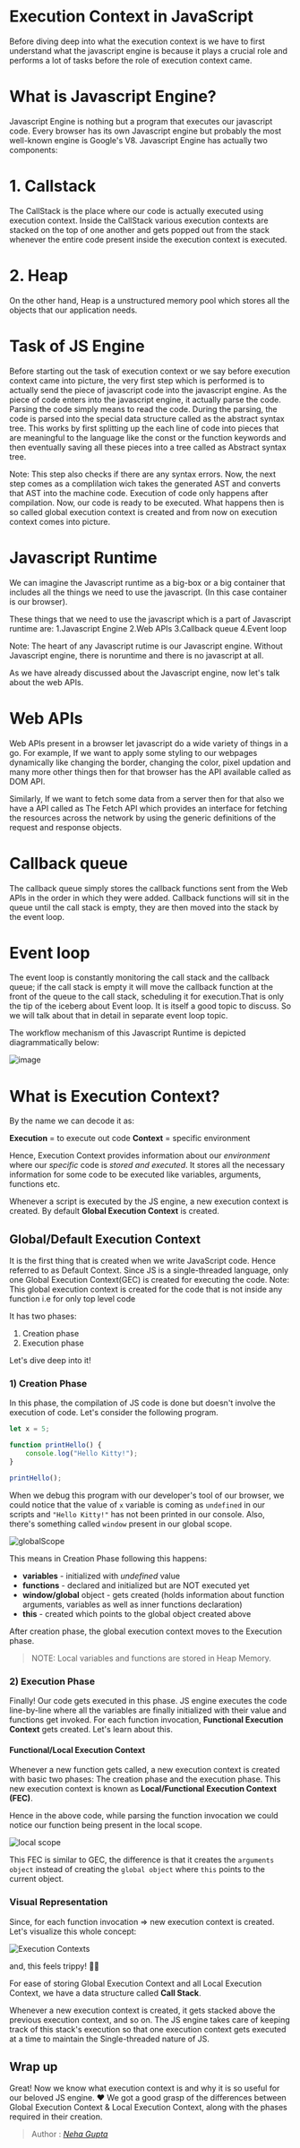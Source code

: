 # Execution Context in JavaScript

Before diving deep into what the execution context is we have to first understand what the javascript engine is because it plays a crucial role and performs a lot of tasks before the role of execution context came.

# What is Javascript Engine?
Javascript Engine is nothing but a program that executes our javascript code. Every browser has its own Javascript engine but probably the most well-known engine is Google's V8.
Javascript Engine has actually two components:
# 1. Callstack
 The CallStack is the place where our code is actually executed using execution context. Inside the CallStack various execution contexts are stacked on the top of one another and gets popped out from the stack whenever the entire code present inside the execution context is executed.
# 2. Heap
On the other hand, Heap is a unstructured memory pool which stores all the objects that our application needs.

# Task of JS Engine
Before starting out the task of execution context or we say before execution context came into picture, the very first step which is performed is to actually send the piece of javascript code into the javascript engine.
As the piece of code enters into the javascript engine, it actually parse the code. Parsing the code simply means to read the code.
During the parsing, the code is  parsed into the special data structure called as the abstract syntax tree. This works by first splitting up the each line of code into pieces that are meaningful to the language like the const or the function keywords and then eventually saving all these pieces into a tree called as Abstract syntax tree.

Note: This step also checks if there are any syntax errors.
Now, the next step comes as a complilation wich takes the generated AST and converts that AST into the machine code. 
Execution of code only happens after compilation.
Now, our code is ready to be executed. What happens then is so called global execution context is created and from now on execution context comes into picture.

# Javascript Runtime

We can imagine the Javascript runtime as a big-box or a big container that includes all the things we need to use the javascript.
(In this case container is our browser).

These things that we need to use the javascript which is a part of Javascript runtime are:
1.Javascript Engine
2.Web APIs
3.Callback queue
4.Event loop

Note: The heart of any Javascript rutime is our Javascript engine. Without Javascript engine, there is noruntime and there is no javascript at all.

As we have already discussed about the Javascript engine, now let's talk about the web APIs.

# Web APIs
Web APIs present in a browser let javascript do a wide variety of things in a go. For example, If we want to apply some styling to our webpages dynamically like changing the border, changing the color, pixel updation and many more other things then for that browser has the API available called as DOM API.

Similarly, If we want to fetch some data from a server then for that also we have a API called as The Fetch API  which provides an interface for fetching the resources across the network by using the generic definitions of the request and response objects.

# Callback queue
The callback queue simply stores the callback functions sent from the Web APIs in the order in which they were added.
Callback functions will sit in the queue until the call stack is empty, they are then moved into the stack by the event loop.

# Event loop
The event loop is constantly monitoring the call stack and the callback queue; if the call stack is empty it will move the callback function at the front of the queue to the call stack, scheduling it for execution.That is only the tip of the iceberg about Event loop. It is itself a good topic to discuss. So we will talk about that in detail in separate event loop topic.

The workflow mechanism of this Javascript Runtime is depicted diagrammatically below:

![image](https://user-images.githubusercontent.com/34187897/134546681-26fb8cdc-79e3-4336-a973-914517a3db8a.png)


# What is Execution Context?

By the name we can decode it as:

**Execution** = to execute out code
**Context** = specific environment

Hence, Execution Context provides information about our *environment* where our *specific* code is *stored and executed*. 
It stores all the necessary information for some code to be executed like variables, arguments, functions etc.

Whenever a script is executed by the JS engine, a new execution context is created. By default **Global Execution Context** is created.

## Global/Default Execution Context

It is the first thing that is created when we write JavaScript code. Hence referred to as Default Context. Since JS is a single-threaded language, only one Global Execution Context(GEC) is created for executing the code.
Note: This global execution context is created for the code that is not inside any function i.e for only top level code

It has two phases:

1) Creation phase
2) Execution phase

Let's dive deep into it!

### 1) Creation Phase

In this phase, the compilation of JS code is done but doesn't involve the execution of code. Let's consider the following program.

```js
let x = 5;

function printHello() {
    console.log("Hello Kitty!");
}

printHello();
```

When we debug this program with our developer's tool of our browser, we could notice that the value of `x` variable is coming as `undefined` in our scripts and `"Hello Kitty!"` has not been printed in our console. Also, there's something called `window` present in our global scope.

![globalScope](https://dev-to-uploads.s3.amazonaws.com/uploads/articles/k31d8k0hzy4jebqouweg.png)

This means in Creation Phase following this happens:

- **variables** - initialized with *undefined* value
- **functions** - declared and initialized but are NOT executed yet
- **window/global** object - gets created (holds information about function arguments, variables as well as inner functions declaration)
- **this** - created which points to the global object created above

After creation phase, the global execution context moves to the Execution phase.

> NOTE: Local variables and functions are stored in Heap Memory.

### 2) Execution Phase
Finally! Our code gets executed in this phase. JS engine executes the code line-by-line where all the variables are finally initialized with their value and functions get invoked. For each function invocation, **Functional Execution Context** gets created. Let's learn about this.

#### Functional/Local Execution Context
Whenever a new function gets called, a new execution context is created with basic two phases: The creation phase and the execution phase. This new execution context is known as **Local/Functional Execution Context (FEC)**.

Hence in the above code, while parsing the function invocation we could notice our function being present in the local scope.

![local scope](https://dev-to-uploads.s3.amazonaws.com/uploads/articles/uu4uk62h9onqefgcrbt2.png)

This FEC is similar to GEC, the difference is that it creates the `arguments object` instead of creating the `global object` where `this` points to the current object.

### Visual Representation

Since, for each function invocation => new execution context is created. Let's visualize this whole concept:

![Execution Contexts](https://dev-to-uploads.s3.amazonaws.com/uploads/articles/zxg6so03vbl4c38ppr7b.jpeg)
 
and, this feels trippy! 😵‍💫

For ease of storing Global Execution Context and all Local Execution Context, we have a data structure called **Call Stack**.

Whenever a new execution context is created, it gets stacked above the previous execution context, and so on. The JS engine takes care of keeping track of this stack's execution so that one execution context gets executed at a time to maintain the Single-threaded nature of JS.

## Wrap up

Great! Now we know what execution context is and why it is so useful for our beloved JS engine. ❤️
We got a good grasp of the differences between Global Execution Context & Local Execution Context, along with the phases required in their creation.

> Author :
> <cite>[Neha Gupta](https://github.com/nayyyhaa)</cite>
